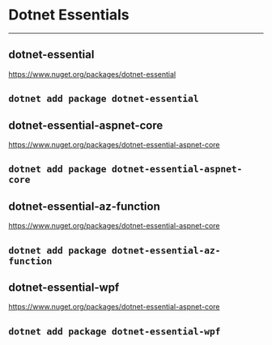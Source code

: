 # Dotnet Essentials
---
## dotnet-essential
https://www.nuget.org/packages/dotnet-essential

`dotnet add package dotnet-essential`
---
## dotnet-essential-aspnet-core
https://www.nuget.org/packages/dotnet-essential-aspnet-core

`dotnet add package dotnet-essential-aspnet-core`
---
## dotnet-essential-az-function
https://www.nuget.org/packages/dotnet-essential-aspnet-core

`dotnet add package dotnet-essential-az-function`
---
## dotnet-essential-wpf
https://www.nuget.org/packages/dotnet-essential-aspnet-core

`dotnet add package dotnet-essential-wpf`
---
